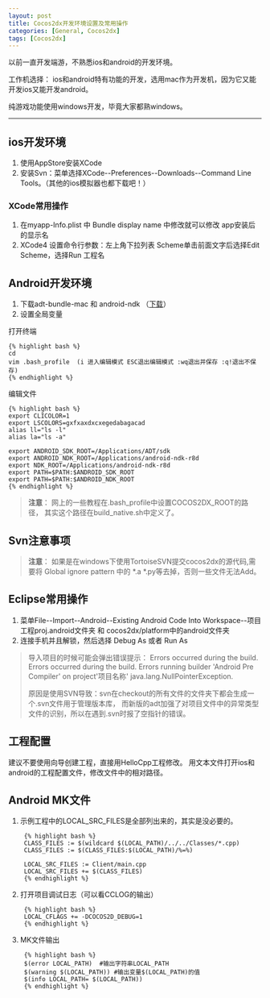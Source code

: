 ```yaml
---
layout: post
title: Cocos2dx开发环境设置及常用操作
categories: [General, Cocos2dx]
tags: [Cocos2dx]
---
```


以前一直开发端游，不熟悉ios和android的开发环境。

工作机选择：
ios和android特有功能的开发，选用mac作为开发机，因为它又能开发ios又能开发android。

纯游戏功能使用windows开发，毕竟大家都熟windows。

----------

## ios开发环境 ##

1. 使用AppStore安装XCode
1. 安装Svn：菜单选择XCode--Preferences--Downloads--Command Line
   Tools。（其他的ios模拟器也都下载吧！）

### XCode常用操作 ###
1. 在myapp-Info.plist 中 Bundle display name 中修改就可以修改 app安装后的显示名 
1. XCode4 设置命令行参数：左上角下拉列表 Scheme单击前面文字后选择Edit Scheme，选择Run 工程名

## Android开发环境 ##
1. 下载adt-bundle-mac 和 android-ndk （[下载](http://developer.android.com/sdk/index.html)）
1. 设置全局变量

打开终端

	{% highlight bash %}
	cd  
	vim .bash_profile  (i 进入编辑模式 ESC退出编辑模式 :wq退出并保存 :q!退出不保存)   
	{% endhighlight %}            

编辑文件
	
	{% highlight bash %}
    export CLICOLOR=1
    export LSCOLORS=gxfxaxdxcxegedabagacad
    alias ll="ls -l"
    alias la="ls -a"

    export ANDROID_SDK_ROOT=/Applications/ADT/sdk
    export ANDROID_NDK_ROOT=/Applications/android-ndk-r8d
    export NDK_ROOT=/Applications/android-ndk-r8d
    export PATH=$PATH:$ANDROID_SDK_ROOT
    export PATH=$PATH:$ANDROID_NDK_ROOT 
	{% endhighlight %}  

> **注意**：
> 网上的一些教程在.bash\_profile中设置COCOS2DX\_ROOT的路径，
> 其实这个路径在build\_native.sh中定义了。

## Svn注意事项 ##
> **注意**：
> 如果是在windows下使用TortoiseSVN提交cocos2dx的源代码,需要将 Global ignore pattern 中的 \*.a \*.py等去掉，否则一些文件无法Add。

## Eclipse常用操作 ##
1. 菜单File--Import--Android--Existing Android Code Into Workspace--项目工程proj.android文件夹 和 cocos2dx/platform中的android文件夹 
1. 连接手机并且解锁，然后选择 Debug As 或者 Run As

> 导入项目的时候可能会弹出错误提示：
> Errors occurred during the build. 
> Errors occurred during the build. 
> Errors running builder 'Android Pre Compiler' on project'项目名称' java.lang.NullPointerException.
> 
> 原因是使用SVN导致：svn在checkout的所有文件的文件夹下都会生成一个.svn文件用于管理版本库，
> 而新版的adt加强了对项目文件中的异常类型文件的识别，所以在遇到.svn时报了空指针的错误。

## 工程配置 ##
建议不要使用向导创建工程，直接用HelloCpp工程修改。
用文本文件打开ios和android的工程配置文件，修改文件中的相对路径。

## Android MK文件 ##
1. 示例工程中的LOCAL\_SRC\_FILES是全部列出来的，其实是没必要的。
 		
		{% highlight bash %}
	    CLASS_FILES := $(wildcard $(LOCAL_PATH)/../../Classes/*.cpp)
	    CLASS_FILES := $(CLASS_FILES:$(LOCAL_PATH)/%=%) 
	
	    LOCAL_SRC_FILES := Client/main.cpp
	    LOCAL_SRC_FILES += $(CLASS_FILES)  
		{% endhighlight %}       
        

1. 打开项目调试日志（可以看CCLOG的输出）

		{% highlight bash %}
       	LOCAL_CFLAGS += -DCOCOS2D_DEBUG=1
		{% endhighlight %}  

1. MK文件输出

		{% highlight bash %}
		$(error LOCAL_PATH)  #输出字符串LOCAL_PATH
		$(warning $(LOCAL_PATH)) #输出变量$(LOCAL_PATH)的值
		$(info LOCAL_PATH= $(LOCAL_PATH)) 
		{% endhighlight %}  
